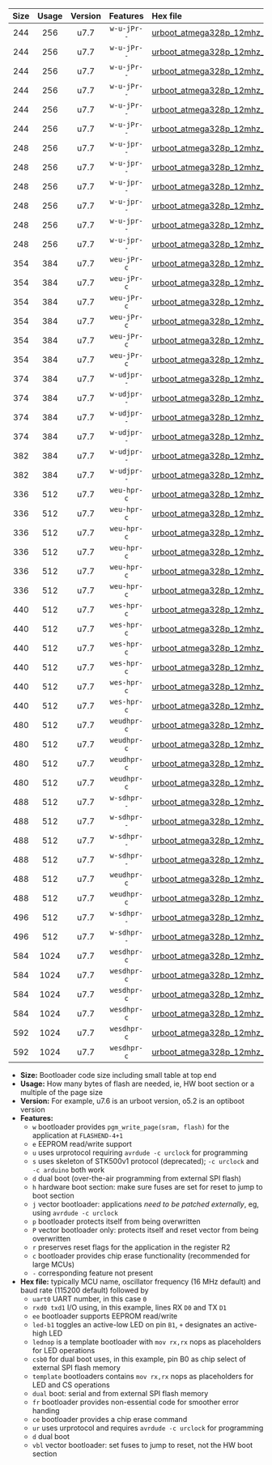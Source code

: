 |Size|Usage|Version|Features|Hex file|
|:-:|:-:|:-:|:-:|:--|
|244|256|u7.7|`w-u-jPr--`|[urboot_atmega328p_12mhz_115200bps_uart0_rxd0_txd1_led+b1_ur_vbl.hex](https://raw.githubusercontent.com/stefanrueger/urboot.hex/main/mcus/atmega328p/fcpu_12mhz/115200_bps/urboot_atmega328p_12mhz_115200bps_uart0_rxd0_txd1_led+b1_ur_vbl.hex)|
|244|256|u7.7|`w-u-jPr--`|[urboot_atmega328p_12mhz_115200bps_uart0_rxd0_txd1_led+b5_ur_vbl.hex](https://raw.githubusercontent.com/stefanrueger/urboot.hex/main/mcus/atmega328p/fcpu_12mhz/115200_bps/urboot_atmega328p_12mhz_115200bps_uart0_rxd0_txd1_led+b5_ur_vbl.hex)|
|244|256|u7.7|`w-u-jPr--`|[urboot_atmega328p_12mhz_115200bps_uart0_rxd0_txd1_led+d5_ur_vbl.hex](https://raw.githubusercontent.com/stefanrueger/urboot.hex/main/mcus/atmega328p/fcpu_12mhz/115200_bps/urboot_atmega328p_12mhz_115200bps_uart0_rxd0_txd1_led+d5_ur_vbl.hex)|
|244|256|u7.7|`w-u-jPr--`|[urboot_atmega328p_12mhz_115200bps_uart0_rxd0_txd1_led-b1_ur_vbl.hex](https://raw.githubusercontent.com/stefanrueger/urboot.hex/main/mcus/atmega328p/fcpu_12mhz/115200_bps/urboot_atmega328p_12mhz_115200bps_uart0_rxd0_txd1_led-b1_ur_vbl.hex)|
|244|256|u7.7|`w-u-jPr--`|[urboot_atmega328p_12mhz_115200bps_uart0_rxd0_txd1_led-d5_ur_vbl.hex](https://raw.githubusercontent.com/stefanrueger/urboot.hex/main/mcus/atmega328p/fcpu_12mhz/115200_bps/urboot_atmega328p_12mhz_115200bps_uart0_rxd0_txd1_led-d5_ur_vbl.hex)|
|244|256|u7.7|`w-u-jPr--`|[urboot_atmega328p_12mhz_115200bps_uart0_rxd0_txd1_lednop_ur_vbl.hex](https://raw.githubusercontent.com/stefanrueger/urboot.hex/main/mcus/atmega328p/fcpu_12mhz/115200_bps/urboot_atmega328p_12mhz_115200bps_uart0_rxd0_txd1_lednop_ur_vbl.hex)|
|248|256|u7.7|`w-u-jpr--`|[urboot_atmega328p_12mhz_115200bps_uart0_rxd0_txd1_led+b1_fr_ur_vbl.hex](https://raw.githubusercontent.com/stefanrueger/urboot.hex/main/mcus/atmega328p/fcpu_12mhz/115200_bps/urboot_atmega328p_12mhz_115200bps_uart0_rxd0_txd1_led+b1_fr_ur_vbl.hex)|
|248|256|u7.7|`w-u-jpr--`|[urboot_atmega328p_12mhz_115200bps_uart0_rxd0_txd1_led+b5_fr_ur_vbl.hex](https://raw.githubusercontent.com/stefanrueger/urboot.hex/main/mcus/atmega328p/fcpu_12mhz/115200_bps/urboot_atmega328p_12mhz_115200bps_uart0_rxd0_txd1_led+b5_fr_ur_vbl.hex)|
|248|256|u7.7|`w-u-jpr--`|[urboot_atmega328p_12mhz_115200bps_uart0_rxd0_txd1_led+d5_fr_ur_vbl.hex](https://raw.githubusercontent.com/stefanrueger/urboot.hex/main/mcus/atmega328p/fcpu_12mhz/115200_bps/urboot_atmega328p_12mhz_115200bps_uart0_rxd0_txd1_led+d5_fr_ur_vbl.hex)|
|248|256|u7.7|`w-u-jpr--`|[urboot_atmega328p_12mhz_115200bps_uart0_rxd0_txd1_led-b1_fr_ur_vbl.hex](https://raw.githubusercontent.com/stefanrueger/urboot.hex/main/mcus/atmega328p/fcpu_12mhz/115200_bps/urboot_atmega328p_12mhz_115200bps_uart0_rxd0_txd1_led-b1_fr_ur_vbl.hex)|
|248|256|u7.7|`w-u-jpr--`|[urboot_atmega328p_12mhz_115200bps_uart0_rxd0_txd1_led-d5_fr_ur_vbl.hex](https://raw.githubusercontent.com/stefanrueger/urboot.hex/main/mcus/atmega328p/fcpu_12mhz/115200_bps/urboot_atmega328p_12mhz_115200bps_uart0_rxd0_txd1_led-d5_fr_ur_vbl.hex)|
|248|256|u7.7|`w-u-jpr--`|[urboot_atmega328p_12mhz_115200bps_uart0_rxd0_txd1_lednop_fr_ur_vbl.hex](https://raw.githubusercontent.com/stefanrueger/urboot.hex/main/mcus/atmega328p/fcpu_12mhz/115200_bps/urboot_atmega328p_12mhz_115200bps_uart0_rxd0_txd1_lednop_fr_ur_vbl.hex)|
|354|384|u7.7|`weu-jPr-c`|[urboot_atmega328p_12mhz_115200bps_uart0_rxd0_txd1_ee_led+b1_fr_ce_ur_vbl.hex](https://raw.githubusercontent.com/stefanrueger/urboot.hex/main/mcus/atmega328p/fcpu_12mhz/115200_bps/urboot_atmega328p_12mhz_115200bps_uart0_rxd0_txd1_ee_led+b1_fr_ce_ur_vbl.hex)|
|354|384|u7.7|`weu-jPr-c`|[urboot_atmega328p_12mhz_115200bps_uart0_rxd0_txd1_ee_led+b5_fr_ce_ur_vbl.hex](https://raw.githubusercontent.com/stefanrueger/urboot.hex/main/mcus/atmega328p/fcpu_12mhz/115200_bps/urboot_atmega328p_12mhz_115200bps_uart0_rxd0_txd1_ee_led+b5_fr_ce_ur_vbl.hex)|
|354|384|u7.7|`weu-jPr-c`|[urboot_atmega328p_12mhz_115200bps_uart0_rxd0_txd1_ee_led+d5_fr_ce_ur_vbl.hex](https://raw.githubusercontent.com/stefanrueger/urboot.hex/main/mcus/atmega328p/fcpu_12mhz/115200_bps/urboot_atmega328p_12mhz_115200bps_uart0_rxd0_txd1_ee_led+d5_fr_ce_ur_vbl.hex)|
|354|384|u7.7|`weu-jPr-c`|[urboot_atmega328p_12mhz_115200bps_uart0_rxd0_txd1_ee_led-b1_fr_ce_ur_vbl.hex](https://raw.githubusercontent.com/stefanrueger/urboot.hex/main/mcus/atmega328p/fcpu_12mhz/115200_bps/urboot_atmega328p_12mhz_115200bps_uart0_rxd0_txd1_ee_led-b1_fr_ce_ur_vbl.hex)|
|354|384|u7.7|`weu-jPr-c`|[urboot_atmega328p_12mhz_115200bps_uart0_rxd0_txd1_ee_led-d5_fr_ce_ur_vbl.hex](https://raw.githubusercontent.com/stefanrueger/urboot.hex/main/mcus/atmega328p/fcpu_12mhz/115200_bps/urboot_atmega328p_12mhz_115200bps_uart0_rxd0_txd1_ee_led-d5_fr_ce_ur_vbl.hex)|
|354|384|u7.7|`weu-jPr-c`|[urboot_atmega328p_12mhz_115200bps_uart0_rxd0_txd1_ee_lednop_fr_ce_ur_vbl.hex](https://raw.githubusercontent.com/stefanrueger/urboot.hex/main/mcus/atmega328p/fcpu_12mhz/115200_bps/urboot_atmega328p_12mhz_115200bps_uart0_rxd0_txd1_ee_lednop_fr_ce_ur_vbl.hex)|
|374|384|u7.7|`w-udjpr--`|[urboot_atmega328p_12mhz_115200bps_uart0_rxd0_txd1_led+b1_csb0_dual_ur_vbl.hex](https://raw.githubusercontent.com/stefanrueger/urboot.hex/main/mcus/atmega328p/fcpu_12mhz/115200_bps/urboot_atmega328p_12mhz_115200bps_uart0_rxd0_txd1_led+b1_csb0_dual_ur_vbl.hex)|
|374|384|u7.7|`w-udjpr--`|[urboot_atmega328p_12mhz_115200bps_uart0_rxd0_txd1_led+d5_csb0_dual_ur_vbl.hex](https://raw.githubusercontent.com/stefanrueger/urboot.hex/main/mcus/atmega328p/fcpu_12mhz/115200_bps/urboot_atmega328p_12mhz_115200bps_uart0_rxd0_txd1_led+d5_csb0_dual_ur_vbl.hex)|
|374|384|u7.7|`w-udjpr--`|[urboot_atmega328p_12mhz_115200bps_uart0_rxd0_txd1_led-b1_csb0_dual_ur_vbl.hex](https://raw.githubusercontent.com/stefanrueger/urboot.hex/main/mcus/atmega328p/fcpu_12mhz/115200_bps/urboot_atmega328p_12mhz_115200bps_uart0_rxd0_txd1_led-b1_csb0_dual_ur_vbl.hex)|
|374|384|u7.7|`w-udjpr--`|[urboot_atmega328p_12mhz_115200bps_uart0_rxd0_txd1_led-d5_csb0_dual_ur_vbl.hex](https://raw.githubusercontent.com/stefanrueger/urboot.hex/main/mcus/atmega328p/fcpu_12mhz/115200_bps/urboot_atmega328p_12mhz_115200bps_uart0_rxd0_txd1_led-d5_csb0_dual_ur_vbl.hex)|
|382|384|u7.7|`w-udjpr--`|[urboot_atmega328p_12mhz_115200bps_uart0_rxd0_txd1_led+b1_csd5_dual_ur_vbl.hex](https://raw.githubusercontent.com/stefanrueger/urboot.hex/main/mcus/atmega328p/fcpu_12mhz/115200_bps/urboot_atmega328p_12mhz_115200bps_uart0_rxd0_txd1_led+b1_csd5_dual_ur_vbl.hex)|
|382|384|u7.7|`w-udjpr--`|[urboot_atmega328p_12mhz_115200bps_uart0_rxd0_txd1_template_dual_ur_vbl.hex](https://raw.githubusercontent.com/stefanrueger/urboot.hex/main/mcus/atmega328p/fcpu_12mhz/115200_bps/urboot_atmega328p_12mhz_115200bps_uart0_rxd0_txd1_template_dual_ur_vbl.hex)|
|336|512|u7.7|`weu-hpr-c`|[urboot_atmega328p_12mhz_115200bps_uart0_rxd0_txd1_ee_led+b1_fr_ce_ur.hex](https://raw.githubusercontent.com/stefanrueger/urboot.hex/main/mcus/atmega328p/fcpu_12mhz/115200_bps/urboot_atmega328p_12mhz_115200bps_uart0_rxd0_txd1_ee_led+b1_fr_ce_ur.hex)|
|336|512|u7.7|`weu-hpr-c`|[urboot_atmega328p_12mhz_115200bps_uart0_rxd0_txd1_ee_led+b5_fr_ce_ur.hex](https://raw.githubusercontent.com/stefanrueger/urboot.hex/main/mcus/atmega328p/fcpu_12mhz/115200_bps/urboot_atmega328p_12mhz_115200bps_uart0_rxd0_txd1_ee_led+b5_fr_ce_ur.hex)|
|336|512|u7.7|`weu-hpr-c`|[urboot_atmega328p_12mhz_115200bps_uart0_rxd0_txd1_ee_led+d5_fr_ce_ur.hex](https://raw.githubusercontent.com/stefanrueger/urboot.hex/main/mcus/atmega328p/fcpu_12mhz/115200_bps/urboot_atmega328p_12mhz_115200bps_uart0_rxd0_txd1_ee_led+d5_fr_ce_ur.hex)|
|336|512|u7.7|`weu-hpr-c`|[urboot_atmega328p_12mhz_115200bps_uart0_rxd0_txd1_ee_led-b1_fr_ce_ur.hex](https://raw.githubusercontent.com/stefanrueger/urboot.hex/main/mcus/atmega328p/fcpu_12mhz/115200_bps/urboot_atmega328p_12mhz_115200bps_uart0_rxd0_txd1_ee_led-b1_fr_ce_ur.hex)|
|336|512|u7.7|`weu-hpr-c`|[urboot_atmega328p_12mhz_115200bps_uart0_rxd0_txd1_ee_led-d5_fr_ce_ur.hex](https://raw.githubusercontent.com/stefanrueger/urboot.hex/main/mcus/atmega328p/fcpu_12mhz/115200_bps/urboot_atmega328p_12mhz_115200bps_uart0_rxd0_txd1_ee_led-d5_fr_ce_ur.hex)|
|336|512|u7.7|`weu-hpr-c`|[urboot_atmega328p_12mhz_115200bps_uart0_rxd0_txd1_ee_lednop_fr_ce_ur.hex](https://raw.githubusercontent.com/stefanrueger/urboot.hex/main/mcus/atmega328p/fcpu_12mhz/115200_bps/urboot_atmega328p_12mhz_115200bps_uart0_rxd0_txd1_ee_lednop_fr_ce_ur.hex)|
|440|512|u7.7|`wes-hpr-c`|[urboot_atmega328p_12mhz_115200bps_uart0_rxd0_txd1_ee_led+b1_fr_ce.hex](https://raw.githubusercontent.com/stefanrueger/urboot.hex/main/mcus/atmega328p/fcpu_12mhz/115200_bps/urboot_atmega328p_12mhz_115200bps_uart0_rxd0_txd1_ee_led+b1_fr_ce.hex)|
|440|512|u7.7|`wes-hpr-c`|[urboot_atmega328p_12mhz_115200bps_uart0_rxd0_txd1_ee_led+b5_fr_ce.hex](https://raw.githubusercontent.com/stefanrueger/urboot.hex/main/mcus/atmega328p/fcpu_12mhz/115200_bps/urboot_atmega328p_12mhz_115200bps_uart0_rxd0_txd1_ee_led+b5_fr_ce.hex)|
|440|512|u7.7|`wes-hpr-c`|[urboot_atmega328p_12mhz_115200bps_uart0_rxd0_txd1_ee_led+d5_fr_ce.hex](https://raw.githubusercontent.com/stefanrueger/urboot.hex/main/mcus/atmega328p/fcpu_12mhz/115200_bps/urboot_atmega328p_12mhz_115200bps_uart0_rxd0_txd1_ee_led+d5_fr_ce.hex)|
|440|512|u7.7|`wes-hpr-c`|[urboot_atmega328p_12mhz_115200bps_uart0_rxd0_txd1_ee_led-b1_fr_ce.hex](https://raw.githubusercontent.com/stefanrueger/urboot.hex/main/mcus/atmega328p/fcpu_12mhz/115200_bps/urboot_atmega328p_12mhz_115200bps_uart0_rxd0_txd1_ee_led-b1_fr_ce.hex)|
|440|512|u7.7|`wes-hpr-c`|[urboot_atmega328p_12mhz_115200bps_uart0_rxd0_txd1_ee_led-d5_fr_ce.hex](https://raw.githubusercontent.com/stefanrueger/urboot.hex/main/mcus/atmega328p/fcpu_12mhz/115200_bps/urboot_atmega328p_12mhz_115200bps_uart0_rxd0_txd1_ee_led-d5_fr_ce.hex)|
|440|512|u7.7|`wes-hpr-c`|[urboot_atmega328p_12mhz_115200bps_uart0_rxd0_txd1_ee_lednop_fr_ce.hex](https://raw.githubusercontent.com/stefanrueger/urboot.hex/main/mcus/atmega328p/fcpu_12mhz/115200_bps/urboot_atmega328p_12mhz_115200bps_uart0_rxd0_txd1_ee_lednop_fr_ce.hex)|
|480|512|u7.7|`weudhpr-c`|[urboot_atmega328p_12mhz_115200bps_uart0_rxd0_txd1_ee_led+b1_csb0_dual_fr_ce_ur.hex](https://raw.githubusercontent.com/stefanrueger/urboot.hex/main/mcus/atmega328p/fcpu_12mhz/115200_bps/urboot_atmega328p_12mhz_115200bps_uart0_rxd0_txd1_ee_led+b1_csb0_dual_fr_ce_ur.hex)|
|480|512|u7.7|`weudhpr-c`|[urboot_atmega328p_12mhz_115200bps_uart0_rxd0_txd1_ee_led+d5_csb0_dual_fr_ce_ur.hex](https://raw.githubusercontent.com/stefanrueger/urboot.hex/main/mcus/atmega328p/fcpu_12mhz/115200_bps/urboot_atmega328p_12mhz_115200bps_uart0_rxd0_txd1_ee_led+d5_csb0_dual_fr_ce_ur.hex)|
|480|512|u7.7|`weudhpr-c`|[urboot_atmega328p_12mhz_115200bps_uart0_rxd0_txd1_ee_led-b1_csb0_dual_fr_ce_ur.hex](https://raw.githubusercontent.com/stefanrueger/urboot.hex/main/mcus/atmega328p/fcpu_12mhz/115200_bps/urboot_atmega328p_12mhz_115200bps_uart0_rxd0_txd1_ee_led-b1_csb0_dual_fr_ce_ur.hex)|
|480|512|u7.7|`weudhpr-c`|[urboot_atmega328p_12mhz_115200bps_uart0_rxd0_txd1_ee_led-d5_csb0_dual_fr_ce_ur.hex](https://raw.githubusercontent.com/stefanrueger/urboot.hex/main/mcus/atmega328p/fcpu_12mhz/115200_bps/urboot_atmega328p_12mhz_115200bps_uart0_rxd0_txd1_ee_led-d5_csb0_dual_fr_ce_ur.hex)|
|488|512|u7.7|`w-sdhpr--`|[urboot_atmega328p_12mhz_115200bps_uart0_rxd0_txd1_led+b1_csb0_dual_fr.hex](https://raw.githubusercontent.com/stefanrueger/urboot.hex/main/mcus/atmega328p/fcpu_12mhz/115200_bps/urboot_atmega328p_12mhz_115200bps_uart0_rxd0_txd1_led+b1_csb0_dual_fr.hex)|
|488|512|u7.7|`w-sdhpr--`|[urboot_atmega328p_12mhz_115200bps_uart0_rxd0_txd1_led+d5_csb0_dual_fr.hex](https://raw.githubusercontent.com/stefanrueger/urboot.hex/main/mcus/atmega328p/fcpu_12mhz/115200_bps/urboot_atmega328p_12mhz_115200bps_uart0_rxd0_txd1_led+d5_csb0_dual_fr.hex)|
|488|512|u7.7|`w-sdhpr--`|[urboot_atmega328p_12mhz_115200bps_uart0_rxd0_txd1_led-b1_csb0_dual_fr.hex](https://raw.githubusercontent.com/stefanrueger/urboot.hex/main/mcus/atmega328p/fcpu_12mhz/115200_bps/urboot_atmega328p_12mhz_115200bps_uart0_rxd0_txd1_led-b1_csb0_dual_fr.hex)|
|488|512|u7.7|`w-sdhpr--`|[urboot_atmega328p_12mhz_115200bps_uart0_rxd0_txd1_led-d5_csb0_dual_fr.hex](https://raw.githubusercontent.com/stefanrueger/urboot.hex/main/mcus/atmega328p/fcpu_12mhz/115200_bps/urboot_atmega328p_12mhz_115200bps_uart0_rxd0_txd1_led-d5_csb0_dual_fr.hex)|
|488|512|u7.7|`weudhpr-c`|[urboot_atmega328p_12mhz_115200bps_uart0_rxd0_txd1_ee_led+b1_csd5_dual_fr_ce_ur.hex](https://raw.githubusercontent.com/stefanrueger/urboot.hex/main/mcus/atmega328p/fcpu_12mhz/115200_bps/urboot_atmega328p_12mhz_115200bps_uart0_rxd0_txd1_ee_led+b1_csd5_dual_fr_ce_ur.hex)|
|488|512|u7.7|`weudhpr-c`|[urboot_atmega328p_12mhz_115200bps_uart0_rxd0_txd1_ee_template_dual_fr_ce_ur.hex](https://raw.githubusercontent.com/stefanrueger/urboot.hex/main/mcus/atmega328p/fcpu_12mhz/115200_bps/urboot_atmega328p_12mhz_115200bps_uart0_rxd0_txd1_ee_template_dual_fr_ce_ur.hex)|
|496|512|u7.7|`w-sdhpr--`|[urboot_atmega328p_12mhz_115200bps_uart0_rxd0_txd1_led+b1_csd5_dual_fr.hex](https://raw.githubusercontent.com/stefanrueger/urboot.hex/main/mcus/atmega328p/fcpu_12mhz/115200_bps/urboot_atmega328p_12mhz_115200bps_uart0_rxd0_txd1_led+b1_csd5_dual_fr.hex)|
|496|512|u7.7|`w-sdhpr--`|[urboot_atmega328p_12mhz_115200bps_uart0_rxd0_txd1_template_dual_fr.hex](https://raw.githubusercontent.com/stefanrueger/urboot.hex/main/mcus/atmega328p/fcpu_12mhz/115200_bps/urboot_atmega328p_12mhz_115200bps_uart0_rxd0_txd1_template_dual_fr.hex)|
|584|1024|u7.7|`wesdhpr-c`|[urboot_atmega328p_12mhz_115200bps_uart0_rxd0_txd1_ee_led+b1_csb0_dual_fr_ce.hex](https://raw.githubusercontent.com/stefanrueger/urboot.hex/main/mcus/atmega328p/fcpu_12mhz/115200_bps/urboot_atmega328p_12mhz_115200bps_uart0_rxd0_txd1_ee_led+b1_csb0_dual_fr_ce.hex)|
|584|1024|u7.7|`wesdhpr-c`|[urboot_atmega328p_12mhz_115200bps_uart0_rxd0_txd1_ee_led+d5_csb0_dual_fr_ce.hex](https://raw.githubusercontent.com/stefanrueger/urboot.hex/main/mcus/atmega328p/fcpu_12mhz/115200_bps/urboot_atmega328p_12mhz_115200bps_uart0_rxd0_txd1_ee_led+d5_csb0_dual_fr_ce.hex)|
|584|1024|u7.7|`wesdhpr-c`|[urboot_atmega328p_12mhz_115200bps_uart0_rxd0_txd1_ee_led-b1_csb0_dual_fr_ce.hex](https://raw.githubusercontent.com/stefanrueger/urboot.hex/main/mcus/atmega328p/fcpu_12mhz/115200_bps/urboot_atmega328p_12mhz_115200bps_uart0_rxd0_txd1_ee_led-b1_csb0_dual_fr_ce.hex)|
|584|1024|u7.7|`wesdhpr-c`|[urboot_atmega328p_12mhz_115200bps_uart0_rxd0_txd1_ee_led-d5_csb0_dual_fr_ce.hex](https://raw.githubusercontent.com/stefanrueger/urboot.hex/main/mcus/atmega328p/fcpu_12mhz/115200_bps/urboot_atmega328p_12mhz_115200bps_uart0_rxd0_txd1_ee_led-d5_csb0_dual_fr_ce.hex)|
|592|1024|u7.7|`wesdhpr-c`|[urboot_atmega328p_12mhz_115200bps_uart0_rxd0_txd1_ee_led+b1_csd5_dual_fr_ce.hex](https://raw.githubusercontent.com/stefanrueger/urboot.hex/main/mcus/atmega328p/fcpu_12mhz/115200_bps/urboot_atmega328p_12mhz_115200bps_uart0_rxd0_txd1_ee_led+b1_csd5_dual_fr_ce.hex)|
|592|1024|u7.7|`wesdhpr-c`|[urboot_atmega328p_12mhz_115200bps_uart0_rxd0_txd1_ee_template_dual_fr_ce.hex](https://raw.githubusercontent.com/stefanrueger/urboot.hex/main/mcus/atmega328p/fcpu_12mhz/115200_bps/urboot_atmega328p_12mhz_115200bps_uart0_rxd0_txd1_ee_template_dual_fr_ce.hex)|

- **Size:** Bootloader code size including small table at top end
- **Usage:** How many bytes of flash are needed, ie, HW boot section or a multiple of the page size
- **Version:** For example, u7.6 is an urboot version, o5.2 is an optiboot version
- **Features:**
  + `w` bootloader provides `pgm_write_page(sram, flash)` for the application at `FLASHEND-4+1`
  + `e` EEPROM read/write support
  + `u` uses urprotocol requiring `avrdude -c urclock` for programming
  + `s` uses skeleton of STK500v1 protocol (deprecated); `-c urclock` and `-c arduino` both work
  + `d` dual boot (over-the-air programming from external SPI flash)
  + `h` hardware boot section: make sure fuses are set for reset to jump to boot section
  + `j` vector bootloader: applications *need to be patched externally*, eg, using `avrdude -c urclock`
  + `p` bootloader protects itself from being overwritten
  + `P` vector bootloader only: protects itself and reset vector from being overwritten
  + `r` preserves reset flags for the application in the register R2
  + `c` bootloader provides chip erase functionality (recommended for large MCUs)
  + `-` corresponding feature not present
- **Hex file:** typically MCU name, oscillator frequency (16 MHz default) and baud rate (115200 default) followed by
  + `uart0` UART number, in this case `0`
  + `rxd0 txd1` I/O using, in this example, lines RX `D0` and TX `D1`
  + `ee` bootloader supports EEPROM read/write
  + `led-b1` toggles an active-low LED on pin `B1`, `+` designates an active-high LED
  + `lednop` is a template bootloader with `mov rx,rx` nops as placeholders for LED operations
  + `csb0` for dual boot uses, in this example, pin B0 as chip select of external SPI flash memory
  + `template` bootloaders contains `mov rx,rx` nops as placeholders for LED and CS operations
  + `dual` boot: serial and from external SPI flash memory
  + `fr` bootloader provides non-essential code for smoother error handing
  + `ce` bootloader provides a chip erase command
  + `ur` uses urprotocol and requires `avrdude -c urclock` for programming
  + `d` dual boot
  + `vbl` vector bootloader: set fuses to jump to reset, not the HW boot section
